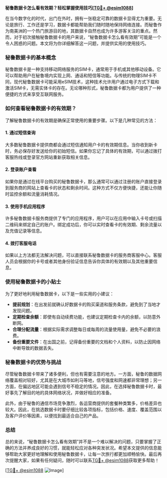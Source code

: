 **秘鲁数据卡怎么看有效期？轻松掌握使用技巧[[TG💪+ @esim1088](https://t.me/s/esim1088)]**

在当今数字化的时代，出门在外时，拥有一张稳定可靠的数据卡显得尤为重要。无论是旅行、工作还是学习，数据卡都能帮助我们随时随地保持网络连接。而秘鲁作为南美洲的一个热门旅游目的地，其数据卡自然也成为许多游客关注的重点。然而，对于初次接触秘鲁数据卡的用户来说，“秘鲁数据卡怎么看有效期”可能是一个令人困惑的问题。本文将为你详细解答这一问题，并提供实用的使用技巧。

### 秘鲁数据卡的基本概念

秘鲁数据卡是一种支持移动网络服务的SIM卡，通常用于手机或其他移动设备。它可以帮助用户在秘鲁境内实现上网、通话和短信等功能。与传统的物理SIM卡不同，现代秘鲁数据卡可能采用eSIM技术，这种技术允许用户通过电子方式下载和激活SIM卡，无需实体卡的存在。无论哪种形式，秘鲁数据卡都为用户提供了一种便捷的方式来享受互联网服务。

### 如何查看秘鲁数据卡的有效期？

了解秘鲁数据卡的有效期是确保正常使用的重要步骤。以下是几种常见的方法：

#### 1. **通过短信查询**
   大多数秘鲁数据卡提供商都会通过短信通知用户卡的有效期信息。当你收到新卡时，务必保存好发送给你的初始短信。如果你忘记了具体的有效期，可以通过拨打客服热线或登录官方网站重新获取相关信息。

#### 2. **登录账户查看**
   如果你是通过在线平台购买的秘鲁数据卡，那么通常可以通过注册的账户直接登录到服务商的网站上查看卡的状态和剩余时间。这种方式不仅方便快捷，还能让你随时监控余额和流量消耗情况。

#### 3. **使用手机应用程序**
   许多秘鲁数据卡服务商提供了专门的应用程序，用户可以在应用中输入卡号或扫描二维码来绑定自己的账户。绑定成功后，你可以实时查看卡的有效期、剩余流量以及充值记录等信息。

#### 4. **拨打客服电话**
   如果以上方法都无法解决问题，可以直接联系秘鲁数据卡的服务商客服中心。客服人员会根据你的卡号或者其他身份验证信息告诉你具体的有效期以及其他重要信息。

### 使用秘鲁数据卡的小贴士

为了更好地利用秘鲁数据卡，以下是一些实用的小建议：

- **提前规划**：在出发前就确认好数据卡的购买渠道和服务条款，避免到了当地才发现问题。
- **定期检查余额**：即使有自动续费功能，也建议定期检查卡内的余额，以防意外断网。
- **合理分配流量**：根据实际需求调整每日或每周的流量使用量，避免不必要的浪费。
- **备份重要文件**：在出国之前，记得备份重要的文档和个人资料，以防止因网络中断导致的数据丢失。

### 秘鲁数据卡的优势与挑战

尽管秘鲁数据卡带来了诸多便利，但也有需要注意的地方。一方面，秘鲁的数据网络覆盖相对较好，尤其是在大城市如利马等地，信号强度和网速都非常理想；另一方面，在偏远地区可能会遇到信号不稳定的情况。因此，在选择秘鲁数据卡时，最好事先了解目的地的具体网络状况，并做好相应的准备。

此外，由于秘鲁的通信市场竞争激烈，各运营商提供的套餐种类繁多，价格差异也较大。因此，在挑选数据卡时要仔细比较各项指标，包括价格、速度、覆盖范围以及客户评价等因素，以便找到最适合自己的产品。

### 总结

总的来说，“秘鲁数据卡怎么看有效期”并不是一个难以解决的问题，只要掌握了正确的方法并养成良好的习惯，就能轻松应对各种突发状况。希望本文提供的信息能够帮助大家更好地理解和使用秘鲁数据卡，让每一次旅行都更加顺畅愉快。最后再次提醒大家，如果有任何疑问，随时可以联系[TG💪+ @esim1088](https://t.me/s/esim1088)获取更多帮助！

[[TG💪+ @esim1088](https://t.me/s/esim1088) ![Image](https://i.postimg.cc/4NQfJmqS/Snipaste-2025-05-13-00-14-12.png)]